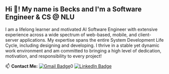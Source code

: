 ## Hi 👋! My name is Becks and I'm a Software Engineer & CS @ NLU

I am a lifelong learner and motivated AI Software Engineer with extensive experience across a wide spectrum of web-based, mobile, and client-server applications. My expertise spans the entire System Development Life Cycle, including designing and developing. I thrive in a stable yet dynamic work environment and am committed to bringing a high level of dedication, motivation, and responsibility to every project!

📫 **Contact Me:**
[![Gmail Badge](https://img.shields.io/badge/Gmail-red?style=for-the-badge&logo=gmail&logoColor=white)](mailto:chomoevbeksultan@gmail.com)0
[![LinkedIn Badge](https://img.shields.io/badge/LinkedIn-blue?style=for-the-badge&logo=linkedin&logoColor=white)](https://linkedin.com/in/beckschomoev)
